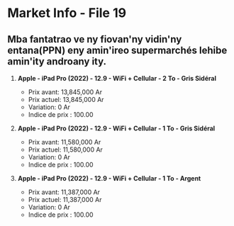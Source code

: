 # Market Info - File 19

## Mba fantatrao ve ny fiovan'ny vidin'ny entana(PPN) eny amin'ireo supermarchés lehibe amin'ity androany ity.

1. **Apple - iPad Pro (2022) - 12.9 - WiFi + Cellular - 2 To - Gris Sidéral**
   - Prix avant: 13,845,000 Ar
   - Prix actuel: 13,845,000 Ar
   - Variation: 0 Ar
   - Indice de prix : 100.00

2. **Apple - iPad Pro (2022) - 12.9 - WiFi + Cellular - 1 To - Gris Sidéral**
   - Prix avant: 11,580,000 Ar
   - Prix actuel: 11,580,000 Ar
   - Variation: 0 Ar
   - Indice de prix : 100.00

3. **Apple - iPad Pro (2022) - 12.9 - WiFi + Cellular - 1 To - Argent**
   - Prix avant: 11,387,000 Ar
   - Prix actuel: 11,387,000 Ar
   - Variation: 0 Ar
   - Indice de prix : 100.00

